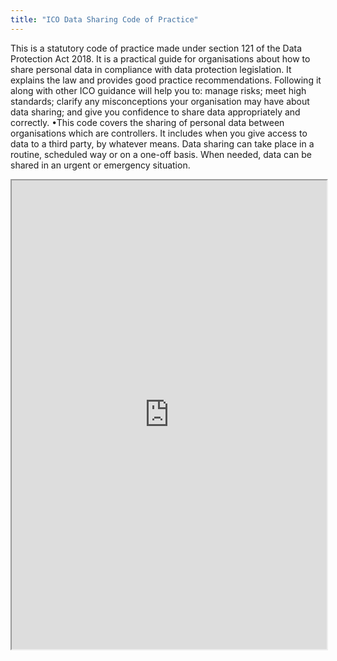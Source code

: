 ```yaml
---
title: "ICO Data Sharing Code of Practice"
---
```


This is a statutory code of practice made under section 121 of the Data Protection Act 2018. It is a practical guide for organisations about how to share personal data in compliance with data protection legislation. It explains the law and provides good practice recommendations. Following it along with other ICO guidance will help you to: manage risks; meet high standards; clarify any misconceptions your organisation may have about data sharing; and give you confidence to share data appropriately and correctly. •This code covers the sharing of personal data between organisations which are controllers. It includes when you give access to data to a third party, by whatever means. Data sharing can take place in a routine, scheduled way or on a one-off basis. When needed, data can be shared in an urgent or emergency situation.

<iframe height="750" width="100%" src="https://ewelton.github.io/ktest/wiki.html#ICO%20Data%20Sharing%20Code%20of%20Practice"></iframe>
